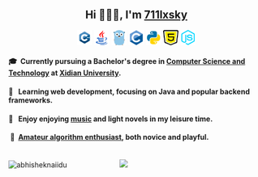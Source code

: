 <!-- 总起 -->
<div style="text-align: center;">
    <h2 align="center">Hi 👨🏻‍💻, I'm <a href= "https://711lxsky.github.io/">711lxsky</a></h1>
</div>

<div style="text-align: center;">
    <img src="https://raw.githubusercontent.com/711lxsky/filesOnGithub/master/C++.png" width="30" style="display: inline-block"/>
    <img src="https://raw.githubusercontent.com/711lxsky/filesOnGithub/master/java.png" width="30" style="display: inline-block"/> 
    <img src="https://raw.githubusercontent.com/711lxsky/filesOnGithub/master/golang.png" width="30" style="display: inline-block"/>
    <img src="https://raw.githubusercontent.com/711lxsky/filesOnGithub/master/c language.png" width="30" style="display: inline-block"/>
    <img src="https://raw.githubusercontent.com/711lxsky/filesOnGithub/master/Python.png" width="30" style="display: inline-block"/> 
    <img src="https://raw.githubusercontent.com/711lxsky/filesOnGithub/master/HTML5.png" width="30" style="display: inline-block"/>
    <img src="https://raw.githubusercontent.com/711lxsky/filesOnGithub/master/javascript.png" width="30" style="display: inline-block"/> 
</div>

<div style="text-align: start;">
    <h4> 🎓 &nbsp;Currently pursuing a Bachelor's degree in <a href = "https://zh.wikipedia.org/wiki/%E8%AE%A1%E7%AE%97%E6%9C%BA%E7%A7%91%E5%AD%A6">Computer Science and Technology</a> at <a href="https://www.xidian.edu.cn/">Xidian University</a>.</h4>
    <h4>🧐 &nbsp; Learning web development, focusing on Java and popular backend frameworks.</h4>
    <h4>📜 &nbsp; Enjoy enjoying <a href="https://music.163.com/#/user/home?id=1508030433">music</a> and light novels in my leisure time.</h4>
    <h4>&nbsp;📐 &nbsp;<a href="https://leetcode.cn/u/er-yi-ed/">Amateur algorithm enthusiast</a>, both novice and playful.</h4>

</div>

<br>
<div>
<span style="margin-right: 100px">
    <img src="https://github-readme-stats.vercel.app/api?username=711lxsky&show_icons=true&theme=tokyonight" alt="abhisheknaiidu" />
</span>
<span>
    <img src="https://github-readme-stats.vercel.app/api/top-langs/?username=711lxsky&count_private=true&layout=compact&hide=html,css">
</span>
</div>

<!--
**711lxsky/711lxsky** is a ✨ _special_ ✨ repository because its `README.md` (this file) appears on your GitHub profile.

Here are some ideas to get you started:

- 🔭 I’m currently working on ...
- 🌱 I’m currently learning ...
- 👯 I’m looking to collaborate on ...
- 🤔 I’m looking for help with ...
- 💬 Ask me about ...
- 📫 How to reach me: ...
- 😄 Pronouns: ...
- ⚡ Fun fact: ...
-->
